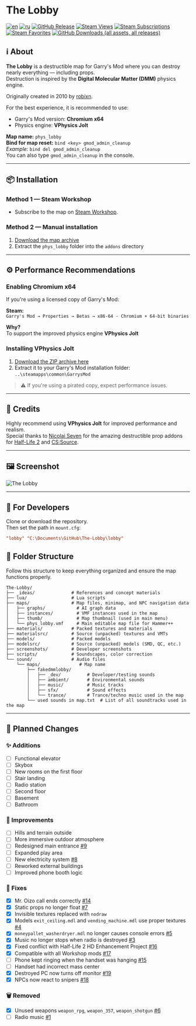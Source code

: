 
# The Lobby

[![en][lang_en]](README.md)
[![ru][lang_ru]](README-RU.md)
[![GitHub Release][version_map]][latest_release]
[![Steam Views][steamviews]][steam_workshop]
[![Steam Subscriptions][steamsub]][steam_workshop]
[![Steam Favorites][steamfav]][steam_workshop]
[![GitHub Downloads (all assets, all releases)][downloads]][all_releases]

## ℹ️ About

**The Lobby** is a destructible map for Garry's Mod where you can destroy nearly everything — including props.  
Destruction is inspired by the **Digital Molecular Matter (DMM)** physics engine.

Originally created in 2010 by [robixn][robixn_showcase_physlobby].

For the best experience, it is recommended to use:
- Garry's Mod version: **Chromium x64**
- Physics engine: **VPhysics Jolt**

**Map name:** `phys_lobby`  
**Bind for map reset:** `bind <key> gmod_admin_cleanup`  
*Example:* `bind del gmod_admin_cleanup`  
You can also type `gmod_admin_cleanup` in the console.

---

## 📦 Installation

### Method 1 — Steam Workshop

- Subscribe to the map on [Steam Workshop][steam_workshop].

### Method 2 — Manual installation

1. [Download the map archive][download_latest_map]
2. Extract the `phys_lobby` folder into the `addons` directory

---

## ⚙️ Performance Recommendations

### Enabling Chromium x64

If you're using a licensed copy of Garry's Mod:

**Steam:**  
`Garry's Mod → Properties → Betas → x86-64 - Chromium + 64-bit binaries`

**Why?**  
To support the improved physics engine **VPhysics Jolt**

### Installing VPhysics Jolt

1. [Download the ZIP archive here][vphysics_gmod_build]
2. Extract it to your Garry's Mod installation folder:  
   `..\steamapps\common\GarrysMod`

> ⚠️ If you're using a pirated copy, expect performance issues.

---

## 🙏 Credits

Highly recommend using **VPhysics Jolt** for improved performance and realism.  
Special thanks to [Nicolai Seven][author_nicolai] for the amazing destructible prop addons for [Half-Life 2][author_nicolai_hl2] and [CS:Source][author_nicolai_css].

---

## 🖼️ Screenshot

![The Lobby][phys_lobby_compare]

---

## 🔧 For Developers

Clone or download the repository.  
Then set the path in `mount.cfg`:

```cfg
"lobby" "C:\Documents\GitHub\The-Lobby\lobby"
```

## 📂 Folder Structure

Follow this structure to keep everything organized and ensure the map functions properly.

```
The-Lobby/
├── _ideas/              # References and concept materials
├── lua/                 # Lua scripts
├── maps/                # Map files, minimap, and NPC navigation data
│   ├── graphs/            # AI graph data
│   ├── instances/         # VMF instances used in the map
│   ├── thumb/             # Map thumbnail (used in main menu)
│   └── phys_lobby.vmf     # Main editable map file for Hammer++
├── materials/           # Packed textures and materials
├── materialsrc/         # Source (unpacked) textures and VMTs
├── models/              # Packed models
├── modelsrc/            # Source (unpacked) models (SMD, QC, etc.)
├── screenshots/         # Developer screenshots
├── scripts/             # Soundscapes, color correction
└── sound/               # Audio files
    └── maps/               # Map name
        ├── fakedmmlobby/
        │   ├── _dev/          # Developer/testing sounds
        │   ├── ambient/       # Environmental sounds
        │   ├── music/         # Music tracks
        │   ├── sfx/           # Sound effects
        │   └── trance/        # Trance/techno music used in the map
        └── used sounds in map.txt  # List of all soundtracks used in the map
```

---

## 📝 Planned Changes

### ✨ Additions

- [ ] Functional elevator  
- [ ] Skybox  
- [ ] New rooms on the first floor  
- [ ] Stair landing  
- [ ] Radio station  
- [ ] Second floor  
- [ ] Basement  
- [ ] Bathroom  

### 🔧 Improvements

- [ ] Hills and terrain outside  
- [ ] More immersive outdoor atmosphere  
- [ ] Redesigned main entrance [#9]  
- [ ] Expanded play area  
- [ ] New electricity system [#8]  
- [ ] Reworked external buildings  
- [ ] Improved phone booth logic  

### 🐛 Fixes

- [x] Mr. Oizo call ends correctly [#14]  
- [x] Static props no longer float [#7]  
- [x] Invisible textures replaced with `nodraw`  
- [x] Models `exit_ceiling.mdl` and `vending_machine.mdl` use proper textures [#4]  
- [x] `moneypallet_washerdryer.mdl` no longer causes console errors [#5]  
- [x] Music no longer stops when radio is destroyed [#3]  
- [x] Fixed conflict with Half-Life 2 HD Enhancement Project [#16]  
- [x] Compatible with all Workshop mods [#17]  
- [ ] Phone kept ringing when the handset was hanging [#15]  
- [ ] Handset had incorrect mass center  
- [x] Destroyed PC now turns off monitor [#19]  
- [x] NPCs now react to snipers [#18]  

### 🗑️ Removed

- [x] Unused weapons `weapon_rpg`, `weapon_357`, `weapon_shotgun` [#6]  
- [ ] Radio music [#1]  

<!-- shields.io -->
[lang_en]: https://img.shields.io/badge/lang-English%20%F0%9F%87%AC%F0%9F%87%A7-white
[lang_ru]: https://img.shields.io/badge/%D1%8F%D0%B7%D1%8B%D0%BA-%D0%A0%D1%83%D1%81%D1%81%D0%BA%D0%B8%D0%B9%20%F0%9F%87%B7%F0%9F%87%BA-white
[latest_release]: https://github.com/boxden/The-Lobby/releases/tag/v1.0.1
[all_releases]: https://github.com/boxden/The-Lobby/releases
[version_map]: https://img.shields.io/github/v/release/boxden/The-Lobby
[steamviews]: https://img.shields.io/steam/views/2886996246
[steamsub]: https://img.shields.io/steam/subscriptions/2886996246
[steamfav]: https://img.shields.io/steam/favorites/2886996246
[downloads]: https://img.shields.io/github/downloads/boxden/The-Lobby/total

<!-- Links -->
[robixn_showcase_physlobby]: https://www.youtube.com/watch?v=N7MYttLnHpA
[steam_workshop]: https://steamcommunity.com/sharedfiles/filedetails/?id=2886996246
[phys_lobby_compare]: https://all-mods.ru/wp-content/uploads/2022/11/phys_lobby.gif
[vphysics_gmod_build]: https://github.com/misyltoad/VPhysics-Jolt/releases/download/0.20/vphysics_jolt_0.20_gmod_win64.zip
[download_latest_map]: https://github.com/boxden/The-Lobby/releases/download/v1.0.1/the_lobby_2886996246.7z
[author_nicolai]: https://steamcommunity.com/id/nicolai_seven
[author_nicolai_hl2]: https://steamcommunity.com/sharedfiles/filedetails/?id=767948098
[author_nicolai_css]: https://steamcommunity.com/sharedfiles/filedetails/?id=2701419409

<!-- Issues -->
[#1]: https://github.com/boxden/The-Lobby/issues/1
[#3]: https://github.com/boxden/The-Lobby/issues/3
[#4]: https://github.com/boxden/The-Lobby/issues/4
[#5]: https://github.com/boxden/The-Lobby/issues/5
[#6]: https://github.com/boxden/The-Lobby/issues/6
[#7]: https://github.com/boxden/The-Lobby/issues/7
[#8]: https://github.com/boxden/The-Lobby/issues/8
[#9]: https://github.com/boxden/The-Lobby/issues/9
[#14]: https://github.com/boxden/The-Lobby/issues/14
[#15]: https://github.com/boxden/The-Lobby/issues/15
[#16]: https://github.com/boxden/The-Lobby/issues/16
[#17]: https://github.com/boxden/The-Lobby/issues/17
[#18]: https://github.com/boxden/The-Lobby/issues/18
[#19]: https://github.com/boxden/The-Lobby/issues/19
